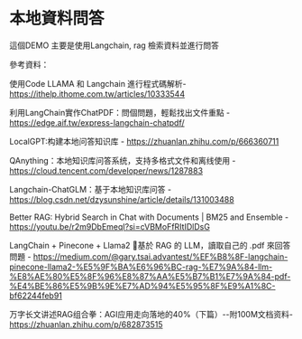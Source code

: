# 本地資料問答

這個DEMO 主要是使用Langchain, rag 檢索資料並進行問答

參考資料：

使用Code LLAMA 和 Langchain 進行程式碼解析-https://ithelp.ithome.com.tw/articles/10333544

利用LangChain實作ChatPDF：問個問題，輕鬆找出文件重點 - https://edge.aif.tw/express-langchain-chatpdf/

LocalGPT:构建本地问答知识库 - https://zhuanlan.zhihu.com/p/666360711

QAnything：本地知识库问答系统，支持多格式文件和离线使用 - https://cloud.tencent.com/developer/news/1287883

Langchain-ChatGLM：基于本地知识库问答 - https://blog.csdn.net/dzysunshine/article/details/131003488

Better RAG: Hybrid Search in Chat with Documents | BM25 and Ensemble - https://youtu.be/r2m9DbEmeqI?si=cVBMoFfRItIDlDsG
 
  LangChain + Pinecone + Llama2 🦙基於 RAG 的 LLM，讀取自己的 .pdf 來回答問題 - https://medium.com/@gary.tsai.advantest/%EF%B8%8F-langchain-pinecone-llama2-%E5%9F%BA%E6%96%BC-rag-%E7%9A%84-llm-%E8%AE%80%E5%8F%96%E8%87%AA%E5%B7%B1%E7%9A%84-pdf-%E4%BE%86%E5%9B%9E%E7%AD%94%E5%95%8F%E9%A1%8C-bf62244feb91

  万字长文讲述RAG组合拳：AGI应用走向落地的40%（下篇）--附100M文档资料- https://zhuanlan.zhihu.com/p/682873515
